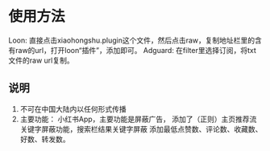 # 使用方法
Loon: 直接点击xiaohongshu.plugin这个文件，然后点击raw，复制地址栏里的含有raw的url，打开loon“插件”，添加即可。
Adguard: 在filter里选择订阅，将txt文件的raw url复制。
## 说明
1. 不可在中国大陆内以任何形式传播
2. 主要功能：
小红书App，主要功能是屏蔽广告，
添加了（正则）主页推荐流关键字屏蔽功能，搜索栏结果关键字屏蔽
添加最低点赞数、评论数、收藏数、好数、转发数。
